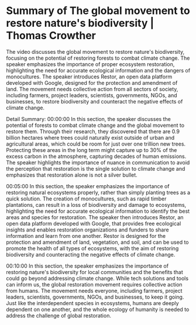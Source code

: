 # Summary of The global movement to restore nature's biodiversity | Thomas Crowther

The video discusses the global movement to restore nature's biodiversity, focusing on the potential of restoring forests to combat climate change. The speaker emphasizes the importance of proper ecosystem restoration, highlighting the need for accurate ecological information and the dangers of monocultures. The speaker introduces Restor, an open data platform developed with Google, designed for the protection and amendment of land. The movement needs collective action from all sectors of society, including farmers, project leaders, scientists, governments, NGOs, and businesses, to restore biodiversity and counteract the negative effects of climate change.

Detail Summary: 
00:00:00
In this section, the speaker discusses the potential of forests to combat climate change and the global movement to restore them. Through their research, they discovered that there are 0.9 billion hectares where trees could naturally exist outside of urban and agricultural areas, which could be room for just over one trillion new trees. Protecting these areas in the long term might capture up to 30% of the excess carbon in the atmosphere, capturing decades of human emissions. The speaker highlights the importance of nuance in communication to avoid the perception that restoration is the single solution to climate change and emphasizes that restoration alone is not a silver bullet.

00:05:00
In this section, the speaker emphasizes the importance of restoring natural ecosystems properly, rather than simply planting trees as a quick solution. The creation of monocultures, such as rapid timber plantations, can result in a loss of biodiversity and damage to ecosystems, highlighting the need for accurate ecological information to identify the best areas and species for restoration. The speaker then introduces Restor, an open data platform developed with Google, that provides free ecological insights and enables restoration organizations and funders to share information and learn from one another. Restor is designed for the protection and amendment of land, vegetation, and soil, and can be used to promote the health of all types of ecosystems, with the aim of restoring biodiversity and counteracting the negative effects of climate change.

00:10:00
In this section, the speaker emphasizes the importance of restoring nature's biodiversity for local communities and the benefits that could go beyond addressing climate change. While tech solutions and tools can inform us, the global restoration movement requires collective action from humans. The movement needs everyone, including farmers, project leaders, scientists, governments, NGOs, and businesses, to keep it going. Just like the interdependent species in ecosystems, humans are deeply dependent on one another, and the whole ecology of humanity is needed to address the challenge of global restoration.

